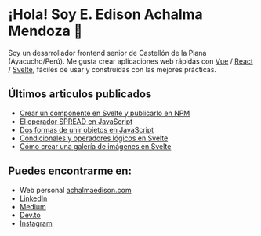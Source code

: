 
<!--
**achalmed/achalmed** is a ✨ _special_ ✨ repository because its `README.md` (this file) appears on your GitHub profile.

Here are some ideas to get you started:

- 🔭 I’m currently working on ...
- 🌱 I’m currently learning ...
- 👯 I’m looking to collaborate on ...
- 🤔 I’m looking for help with ...
- 💬 Ask me about ...
- 📫 How to reach me: ...
- 😄 Pronouns: ...
- ⚡ Fun fact: ...
-->
# ¡Hola! Soy E. Edison Achalma Mendoza 👋

Soy un desarrollador frontend senior de Castellón de la Plana (Ayacucho/Perú). Me gusta crear aplicaciones web rápidas con [Vue](https://vuejs.org/) / [React](https://es.reactjs.org/) / [Svelte](https://svelte.dev/), fáciles de usar y construidas con las mejores prácticas.

## Últimos articulos publicados

- [Crear un componente en Svelte y publicarlo en NPM]()
- [El operador SPREAD en JavaScript]()
- [Dos formas de unir objetos en JavaScript]()
- [Condicionales y operadores lógicos en Svelte]()
- [Cómo crear una galería de imágenes en Svelte]()

## Puedes encontrarme en:

- Web personal [achalmaedison.com](https://rpubs.com/achalmaedison)
- [LinkedIn](https://www.linkedin.com/in/achalmaedison/)
- [Medium](https://medium.com/@achalmaedison)
- [Dev.to](https://dev.to/alextomas80/)
- [Instagram](https://www.instagram.com/achalmaedison/)
